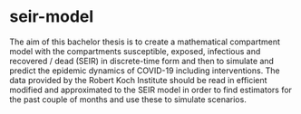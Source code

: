# seir-model
The aim of this bachelor thesis is to create a mathematical compartment model with the
compartments susceptible, exposed, infectious and recovered / dead (SEIR) in discrete-time
form and then to simulate and predict the
epidemic dynamics of COVID-19 including interventions.
The data provided by the Robert Koch Institute should be read in efficient
modified and approximated to the SEIR model in order to 
find estimators for the past couple of months and use these to
simulate scenarios.

